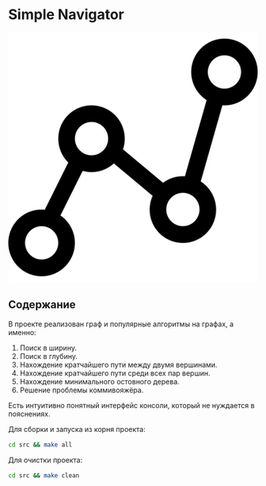 # Simple Navigator

![logo](./images/graph.svg)

## Содержание

В проекте реализован граф и популярные алгоритмы на графах, а именно:

1) Поиск в ширину.
2) Поиск в глубину.
3) Нахождение кратчайшего пути между двумя вершинами.
4) Нахождение кратчайшего пути среди всех пар вершин.
5) Нахождение минимального остовного дерева.
6) Решение проблемы коммивояжёра.  

Есть интуитивно понятный интерфейс консоли, который не нуждается в пояснениях.

Для сборки и запуска из корня проекта:
``` bash
cd src && make all
``` 

Для очистки проекта:
``` bash
cd src && make clean
```
